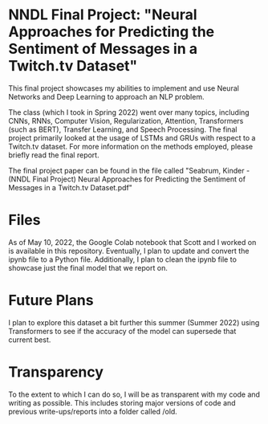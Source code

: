 # NNDL Final Project: "Neural Approaches for Predicting the Sentiment of Messages in a Twitch.tv Dataset"
This final project showcases my abilities to implement and use Neural Networks and Deep Learning to approach an NLP problem. 

The class (which I took in Spring 2022) went over many topics, including CNNs, RNNs, Computer Vision, Regularization, Attention, Transformers (such as BERT), Transfer Learning, and Speech Processing.  The final project primarily looked at the usage of LSTMs and GRUs with respect to a Twitch.tv dataset.  For more information on the methods employed, please briefly read the final report.  

The final project paper can be found in the file called "Seabrum, Kinder - (NNDL Final Project) Neural Approaches for Predicting the Sentiment of Messages in a Twitch.tv Dataset.pdf"

# Files
As of May 10, 2022, the Google Colab notebook that Scott and I worked on is available in this repository.  Eventually, I plan to update and convert the ipynb file to a Python file.  Additionally, I plan to clean the ipynb file to showcase just the final model that we report on.

# Future Plans
I plan to explore this dataset a bit further this summer (Summer 2022) using Transformers to see if the accuracy of the model can supersede that current best. 

# Transparency
To the extent to which I can do so, I will be as transparent with my code and writing as possible.  This includes storing major versions of code and previous write-ups/reports into a folder called /old.
